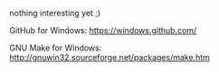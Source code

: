 nothing interesting yet ;)

GitHub for Windows:
https://windows.github.com/

GNU Make for Windows:
http://gnuwin32.sourceforge.net/packages/make.htm
